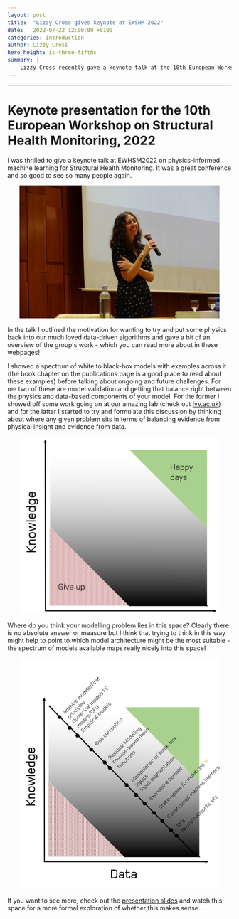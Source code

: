 ```yaml
---
layout: post
title:  "Lizzy Cross gives keynote at EWSHM 2022"
date:   2022-07-22 12:00:00 +0100
categories: introduction
author: Lizzy Cross
hero_height: is-three-fifths
summary: |-
    Lizzy Cross recently gave a keynote talk at the 10th European Workshop on Structural Health Monitoring In Palermo, Italy. 
---
```

---
# Keynote presentation for the 10th European Workshop on Structural Health Monitoring, 2022

I was thrilled to give a keynote talk at EWHSM2022 on physics-informed machine learning for Structural Health Monitoring. 
It was a great conference and so good to see so many people again. 

<p align="center">
<img src="https://raw.githubusercontent.com/drg-greybox/drg-greybox.github.io/master/docs/images/keynote1.jpg" alt="drawing" width="450"/>
</p> 


In the talk I outlined the motivation for wanting to try and put some physics back into our much loved data-driven algorithms and 
gave a bit of an overview of the group's work - which you can read more about in these webpages! 

I showed a spectrum of white to black-box models with examples across it (the book chapter on the publications page is a good place to read about these examples) 
before talking about ongoing and future challenges. For me two of these are model validation and getting that balance right between the physics and data-based 
components of your model. For the former I showed off some work going on at our amazing lab (check out [lvv.ac.uk](https://lvv.ac.uk)) and for the latter I started to try and formulate this discussion by thinking about where any given problem sits in terms of balancing evidence from physical insight and evidence from 
data. 

<p align="center">
<img src="https://raw.githubusercontent.com/drg-greybox/drg-greybox.github.io/master/docs/images/knowledge_v_data.jpg" alt="drawing" width="450"/>
</p> 

Where do you think your modelling problem lies in this space? Clearly there is no absolute answer or measure but I think 
that trying to think in this way might help to point to which model architecture might be the most suitable - the spectrum of models available maps 
really nicely into this space! 

<p align="center">
<img src="https://raw.githubusercontent.com/drg-greybox/drg-greybox.github.io/master/docs/images/knowledge_v_data_spectrum.jpg" alt="drawing" width="450"/>
</p> 

If you want to see more, check out the [presentation slides](https://drive.google.com/file/d/1R7bGpD5cQTl0zfIbkJgCnCTuhkqdsKlZ/view?usp=sharing) and watch this space for a more formal exploration of whether this makes sense...

<!---
<img src="https://raw.githubusercontent.com/drg-greybox/drg-greybox.github.io/master/docs/images/keynote_slides.jpg" alt="drawing" width="550"/>
-->




